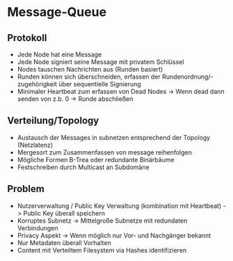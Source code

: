 # Message-Queue

## Protokoll
  - Jede Node hat eine Message
  - Jede Node signiert seine Message mit privatem Schlüssel
  - Nodes tauschen Nachrichten aus (Runden basiert)
  - Runden können sich überschneiden, erfassen der Rundenordnung/-zugehörigkeit über sequentielle Signierung
  - Minimaler Heartbeat zum erfassen von Dead Nodes -> Wenn dead dann senden von z.b. 0 -> Runde abschließen

## Verteilung/Topology
  - Austausch der Messages in subnetzen entsprechend der Topology (Netzlatenz)
  - Mergesort zum Zusammenfassen von message reihenfolgen
  - Mögliche Formen B-Trea oder redundante Binärbäume
  - Festschreiben durch Multicast an Subdomäne


## Problem
  - Nutzerverwaltung / Public Key Verwaltung (kombination mit Heartbeat)
  -> Public Key überall speichern
  - Korruptes Subnetz
  -> Mittelgroße Subnetze mit redundaten Verbindungen
  - Privacy Aspekt -> Wenn möglich nur Vor- und Nachgänger bekannt
  - Nur Metadaten überall Vorhalten
  - Content mit Verteiltem Filesystem via Hashes identifizieren
